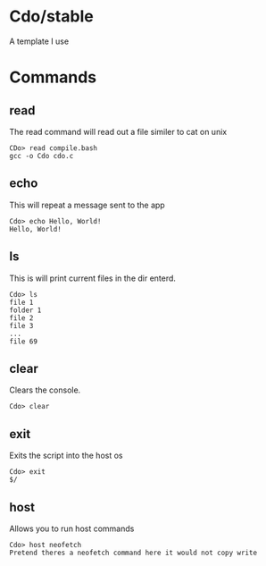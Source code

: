 # Cdo/stable
A template I use

# Commands

## read
The read command will read out a file similer to cat on unix
```cdo
CDo> read compile.bash
gcc -o Cdo cdo.c
```

## echo
This will repeat a message sent to the app
```cdo
Cdo> echo Hello, World!
Hello, World!
```

## ls
This is will print current files in the dir enterd.
```cdo
Cdo> ls
file 1
folder 1
file 2
file 3
...
file 69
```

## clear
Clears the console.
```cdo
Cdo> clear
```

## exit
Exits the script into the host os
```cdo
Cdo> exit
$/
```

## host
Allows you to run host commands
```cdo
Cdo> host neofetch
Pretend theres a neofetch command here it would not copy write
```